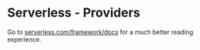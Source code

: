 <!--
title: Serverless - Providers
menuText: Serverless Providers
layout: Doc
-->

# Serverless - Providers

Go to [serverless.com/framework/docs](https://www.serverless.com/framework/docs) for a much better reading experience.